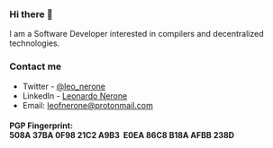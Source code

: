 ### Hi there 👋

I am a Software Developer interested in compilers and decentralized technologies.

<!--
**LeoNero/LeoNero** is a ✨ _special_ ✨ repository because its `README.md` (this file) appears on your GitHub profile.

Here are some ideas to get you started:

- 🔭 I’m currently working on ...
- 🌱 I’m currently learning ...
- 👯 I’m looking to collaborate on ...
- 🤔 I’m looking for help with ...
- 💬 Ask me about ...
- 📫 How to reach me: ...
- 😄 Pronouns: ...
- ⚡ Fun fact: ...
-->


### Contact me
- Twitter - [@leo_nerone](https://twitter.com/leo_nerone)
- LinkedIn - [Leonardo Nerone](https://www.linkedin.com/in/leonardo-felipe-nerone/)
- Email: [leofnerone@protonmail.com](mailto:leofnerone@protonmail.com)

#### PGP Fingerprint: 508A 37BA 0F98 21C2 A9B3  E0EA 86C8 B18A AFBB 238D
